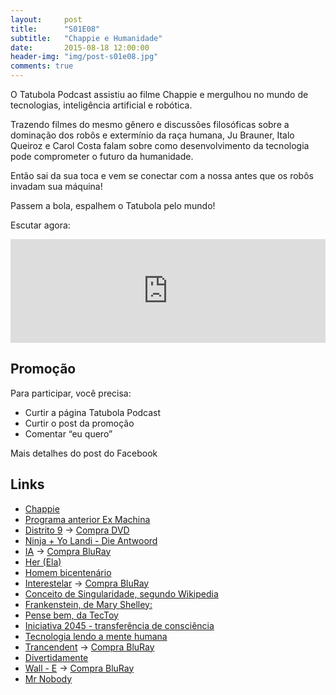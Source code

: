 ```yaml
---
layout:     post
title:      "S01E08"
subtitle:   "Chappie e Humanidade"
date:       2015-08-18 12:00:00
header-img: "img/post-s01e08.jpg"
comments: true
---
```

<p>O Tatubola Podcast assistiu ao filme Chappie e mergulhou no mundo de tecnologias, inteligência artificial e robótica.</p>

<p>Trazendo filmes do mesmo gênero e discussões filosóficas sobre a dominação dos robôs e extermínio da raça humana, Ju Brauner, Italo Queiroz e Carol Costa falam sobre como desenvolvimento da tecnologia pode comprometer o futuro da humanidade.</p>

<p>Então sai da sua toca e vem se conectar com a nossa antes que os robôs invadam sua máquina!</p>

<p>Passem a bola, espalhem o Tatubola pelo mundo!</p>

<p>Escutar agora:</p>

<iframe width="100%" height="166" scrolling="no" frameborder="no" src="https://w.soundcloud.com/player/?url=https%3A//api.soundcloud.com/tracks/219967405&amp;color=ff5500&amp;auto_play=false&amp;hide_related=false&amp;show_comments=true&amp;show_user=true&amp;show_reposts=false"></iframe>

<h2 class="section-heading">Promoção</h2>

<p>Para participar, você precisa:</p>
<ul>
	<li>Curtir a página Tatubola Podcast</li>
	<li>Curtir o post da promoção</li>
	<li>Comentar “eu quero”</li>
</ul>
<p>Mais detalhes do post do Facebook</p>
<p></p>

<h2 class="section-heading">Links</h2>
<p>
	<ul>
		<li><a href="https://www.youtube.com/watch?v=5bsmyQHU-tk"  target="_blank">Chappie</a></li>
		<li><a href="http://tatubola.net/2015/05/18/S01E03/"  target="_blank">Programa anterior Ex Machina</a></li>
		<li><a href="https://www.youtube.com/watch?v=hKB9YBIAcVc"  target="_blank">Distrito 9</a> -> <a href="http://goo.gl/xM2Npa"  target="_blank">Compra DVD</a></li>
		<li><a href="https://www.youtube.com/watch?v=uMK0prafzw0"  target="_blank">Ninja + Yo Landi - Die Antwoord</a></li>
		<li><a href="https://www.youtube.com/watch?v=FxiJKGBGQRo"  target="_blank">IA</a> -> <a href="http://goo.gl/Y7YTrw"  target="_blank">Compra BluRay</a></li>
		<li><a href="https://www.youtube.com/watch?v=a7psv01LXEM"  target="_blank">Her (Ela)</a></li>
		<li><a href="https://www.youtube.com/watch?v=R90AbvCdllc"  target="_blank">Homem bicentenário</a></li>
		<li><a href="https://www.youtube.com/watch?v=frD_IiY_A3E"  target="_blank">Interestelar</a> -> <a href="http://goo.gl/7Xc0d2"  target="_blank">Compra BluRay</a></li>
		<li><a href="https://pt.wikipedia.org/wiki/Singularidade_tecnol%C3%B3gica"  target="_blank">Conceito de Singularidade, segundo Wikipedia</a></li>
		<li><a href="http://goo.gl/uj7pPX"  target="_blank">Frankenstein, de Mary Shelley:</a></li>
		<li><a href="https://www.youtube.com/watch?v=JucA8TwJzBE"  target="_blank">Pense bem, da TecToy</a></li>
		<li><a href="http://2045.com/"  target="_blank">Iniciativa 2045 - transferência de consciência</a></li>
		<li><a href="https://www.youtube.com/watch?v=0TVMGekpFfE"  target="_blank">Tecnologia lendo a mente humana</a></li>
		<li><a href="https://www.youtube.com/watch?v=OLGDKY6We5E"  target="_blank">Trancendent</a> -> <a href="http://goo.gl/GGdTGs" target="_blank">Compra BluRay</a></li>
		<li><a href="https://www.youtube.com/watch?v=VBtuhyFddnk"  target="_blank">Divertidamente</a></li>
		<li><a href="https://www.youtube.com/watch?v=jJNSkawRjxQ"  target="_blank">Wall - E</a> -> <a href="http://goo.gl/M7tqvV"  target="_blank">Compra BluRay</a></li>
		<li><a href="https://www.youtube.com/watch?v=Fwoe6yHy0AI"  target="_blank">Mr Nobody</a></li>
		<!--- <li><a href=""  target="_blank"></a></li> --->
	</ul>

</p>
